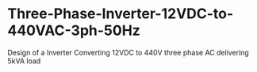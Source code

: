 # Three-Phase-Inverter-12VDC-to-440VAC-3ph-50Hz
Design of a Inverter Converting 12VDC to 440V three phase AC delivering 5kVA load
